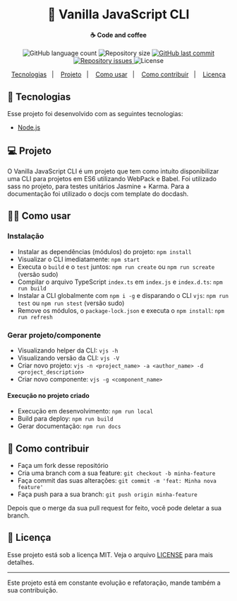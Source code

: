 <h1 align="center">
    🍦 Vanilla JavaScript CLI
</h1>

<h4 align="center">
    ☕ Code and coffee
</h4>
<p align="center">
  <img alt="GitHub language count" src="https://img.shields.io/github/languages/count/lennonalvesdias/cli.svg">

  <img alt="Repository size" src="https://img.shields.io/github/repo-size/lennonalvesdias/cli.svg">
  
  <a href="https://github.com/lennonalvesdias/cli/commits/master">
    <img alt="GitHub last commit" src="https://img.shields.io/github/last-commit/lennonalvesdias/cli.svg">
  </a>

  <a href="https://github.com/lennonalvesdias/cli/issues">
    <img alt="Repository issues" src="https://img.shields.io/github/issues/lennonalvesdias/cli.svg">
  </a>

  <img alt="License" src="https://img.shields.io/badge/license-MIT-brightgreen">
</p>

<p align="center">
  <a href="#-tecnologias">Tecnologias</a>&nbsp;&nbsp;&nbsp;|&nbsp;&nbsp;&nbsp;
  <a href="#-projeto">Projeto</a>&nbsp;&nbsp;&nbsp;|&nbsp;&nbsp;&nbsp;
  <a href="#-como-usar">Como usar</a>&nbsp;&nbsp;&nbsp;|&nbsp;&nbsp;&nbsp;
  <a href="#-como-contribuir">Como contribuir</a>&nbsp;&nbsp;&nbsp;|&nbsp;&nbsp;&nbsp;
  <a href="#-licença">Licença</a>
</p>

## 🚀 Tecnologias

Esse projeto foi desenvolvido com as seguintes tecnologias:

- [Node.js](https://nodejs.org/en/)

## 💻 Projeto

O Vanilla JavaScript CLI é um projeto que tem como intuíto disponibilizar uma CLI para projetos em ES6 utilizando WebPack e Babel. Foi utilizado sass no projeto, para testes unitários Jasmine + Karma. Para a documentação foi utilizado o docjs com template do docdash.

## 👨‍🏫 Como usar

### Instalação

- Instalar as dependências (módulos) do projeto: `npm install`
- Visualizar o CLI imediatamente: `npm start`
- Executa o `build` e o `test` juntos: `npm run create` ou `npm run screate` (versão sudo)
- Compilar o arquivo TypeScript `index.ts` em `index.js` e `index.d.ts`: `npm run build`
- Instalar a CLI globalmente com `npm i -g` e disparando o CLI `vjs`: `npm run test` ou `npm run stest` (versão sudo)
- Remove os módulos, o `package-lock.json` e executa o `npm install`: `npm run refresh`

### Gerar projeto/componente

- Visualizando helper da CLI: `vjs -h`
- Visualizando versão da CLI: `vjs -V`
- Criar novo projeto: `vjs -n <project_name> -a <author_name> -d <project_description>`
- Criar novo componente: `vjs -g <component_name>`

#### Execução no projeto criado

- Execução em desenvolvimento: `npm run local`
- Build para deploy: `npm run build`
- Gerar documentação: `npm run docs`

## 🤔 Como contribuir

- Faça um fork desse repositório
- Cria uma branch com a sua feature: `git checkout -b minha-feature`
- Faça commit das suas alterações: `git commit -m 'feat: Minha nova feature'`
- Faça push para a sua branch: `git push origin minha-feature`

Depois que o merge da sua pull request for feito, você pode deletar a sua branch.

## 📝 Licença

Esse projeto está sob a licença MIT. Veja o arquivo [LICENSE](LICENSE) para mais detalhes.

---

Este projeto está em constante evolução e refatoração, mande também a sua contribuição.